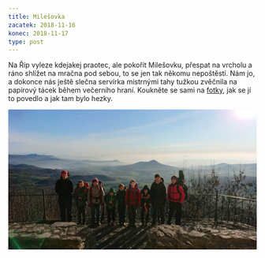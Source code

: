 ```yaml
---
title: Milešovka
zacatek: 2018-11-16
konec: 2018-11-17
type: post
---
```

Na Říp vyleze kdejakej praotec, ale pokořit Milešovku, přespat na vrcholu  a ráno shlížet na mračna pod sebou, to se jen tak někomu nepoštěstí. Nám jo, a dokonce nás ještě slečna servírka mistrnými tahy tužkou zvěčnila na papírový tácek během večerního hraní. Koukněte se sami na [fotky](https://keblany.rajce.idnes.cz/Vylet_-_Milesovka_11_2018), jak se jí to povedlo a jak tam bylo hezky.

![Všici na Milešovce](dsc_0300.jpg "Všici na Milešovce")
